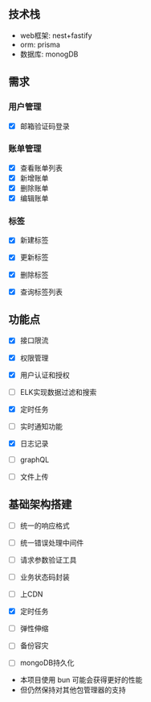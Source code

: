 ## 技术栈

- web框架: nest+fastify
- orm: prisma
- 数据库: monogDB

## 需求

### 用户管理
- [x] 邮箱验证码登录

### 账单管理
- [x] 查看账单列表
- [x] 新增账单
- [x] 删除账单
- [x] 编辑账单

### 标签
- [x] 新建标签
- [x] 更新标签
- [x] 删除标签
- [x] 查询标签列表


## 功能点
- [x] 接口限流
- [x] 权限管理
- [x] 用户认证和授权
- [ ] ELK实现数据过滤和搜索
- [x] 定时任务
- [ ] 实时通知功能
- [x] 日志记录
- [ ] graphQL
- [ ] 文件上传


##  基础架构搭建
- [ ] 统一的响应格式
- [ ] 统一错误处理中间件
- [ ] 请求参数验证工具
- [ ] 业务状态码封装


- [ ] 上CDN
- [x] 定时任务
- [ ] 弹性伸缩
- [ ] 备份容灾
- [ ] mongoDB持久化


- 本项目使用 bun 可能会获得更好的性能
- 但仍然保持对其他包管理器的支持





